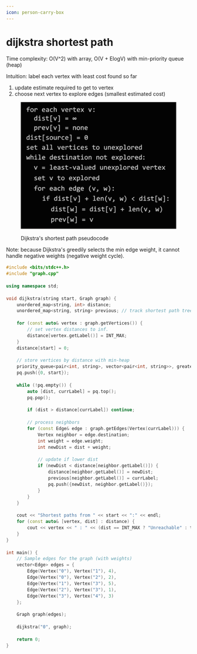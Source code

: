 ```yaml
---
icon: person-carry-box
---
```


# dijkstra shortest path

Time complexity: O(V^2) with array, O(V + ElogV) with min-priority queue (heap)

Intuition: label each vertex with least cost found so far

1. update estimate required to get to vertex
2. choose next vertex to explore edges (smallest estimated cost)

<figure><img src="../.gitbook/assets/dijkstra.png" alt=""><figcaption><p>Dijkstra's shortest path pseudocode</p></figcaption></figure>

Note: because Dijkstra's greedily selects the min edge weight, it cannot handle negative weights (negative weight cycle).

```cpp
#include <bits/stdc++.h>
#include "graph.cpp"

using namespace std;

void dijkstra(string start, Graph graph) {
    unordered_map<string, int> distance;
    unordered_map<string, string> previous; // track shortest path tree

    for (const auto& vertex : graph.getVertices()) {
        // set vertex distances to inf.
        distance[vertex.getLabel()] = INT_MAX;
    }
    distance[start] = 0;

    // store vertices by distance with min-heap
    priority_queue<pair<int, string>, vector<pair<int, string>>, greater<>> pq;
    pq.push({0, start});

    while (!pq.empty()) {
        auto [dist, currLabel] = pq.top();
        pq.pop();

        if (dist > distance[currLabel]) continue;

        // process neighbors
        for (const Edge& edge : graph.getEdges(Vertex(currLabel))) {
            Vertex neighbor = edge.destination;
            int weight = edge.weight;
            int newDist = dist + weight;

            // update if lower dist
            if (newDist < distance[neighbor.getLabel()]) {
                distance[neighbor.getLabel()] = newDist;
                previous[neighbor.getLabel()] = currLabel;
                pq.push({newDist, neighbor.getLabel()});
            }
        }
    }

    cout << "Shortest paths from " << start << ":" << endl;
    for (const auto& [vertex, dist] : distance) {
        cout << vertex << " : " << (dist == INT_MAX ? "Unreachable" : to_string(dist)) << endl;
    }
}

int main() {
    // Sample edges for the graph (with weights)
    vector<Edge> edges = {
        Edge(Vertex("0"), Vertex("1"), 4),
        Edge(Vertex("0"), Vertex("2"), 2),
        Edge(Vertex("1"), Vertex("3"), 5),
        Edge(Vertex("2"), Vertex("3"), 1),
        Edge(Vertex("3"), Vertex("4"), 3)
    };

    Graph graph(edges);

    dijkstra("0", graph);

    return 0;
}
```
